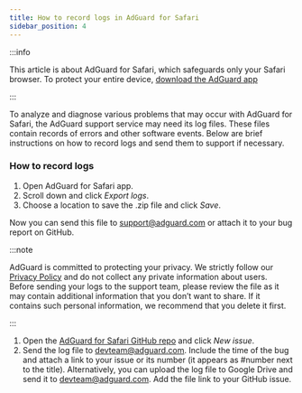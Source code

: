 ```yaml
---
title: How to record logs in AdGuard for Safari
sidebar_position: 4
---
```


:::info

This article is about AdGuard for Safari, which safeguards only your Safari browser. To protect your entire device, [download the AdGuard app](https://agrd.io/download-kb-adblock)

:::

To analyze and diagnose various problems that may occur with AdGuard for Safari, the AdGuard support service may need its log files. These files contain records of errors and other software events. Below are brief instructions on how to record logs and send them to support if necessary.

### How to record logs

 1. Open AdGuard for Safari app.
 2. Scroll down and click *Export logs*.
 3. Choose a location to save the .zip file and click *Save*.

Now you can send this file to support@adguard.com or attach it to your bug report on GitHub.

:::note

AdGuard is committed to protecting your privacy. We strictly follow our [Privacy Policy](https://adguard.com/privacy/safari.html) and do not collect any private information about users. Before sending your logs to the support team, please review the file as it may contain additional information that you don’t want to share. If it contains such personal information, we recommend that you delete it first.

:::

 1. Open the [AdGuard for Safari GitHub repo](https://github.com/AdguardTeam/AdGuardForSafari/issues) and click *New issue*.
 2. Send the log file to devteam@adguard.com. Include the time of the bug and attach a link to your issue or its number (it appears as #number next to the title).
    Alternatively, you can upload the log file to Google Drive and send it to devteam@adguard.com. Add the file link to your GitHub issue.
